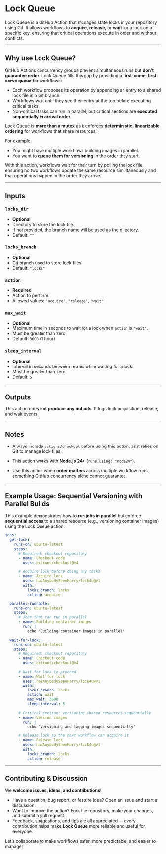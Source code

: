 # Lock Queue

Lock Queue is a GitHub Action that manages state locks in your repository using Git. It allows workflows to **acquire**, **release**, or **wait** for a lock on a specific key, ensuring that critical operations execute in order and without conflicts.

---

## Why use Lock Queue?

GitHub Actions concurrency groups prevent simultaneous runs but **don’t guarantee order**. Lock Queue fills this gap by providing a **first-come-first-serve queue** for workflows:

- Each workflow proposes its operation by appending an entry to a shared lock file in a Git branch.
- Workflows wait until they see their entry at the top before executing critical tasks.
- Non-critical tasks can run in parallel, but critical sections are **executed sequentially in arrival order**.

Lock Queue is **more than a mutex** as it enforces **deterministic, linearizable ordering** for workflows that share resources.

For example:

- You might have multiple workflows building images in parallel.
- You want to **queue them for versioning** in the order they start.

With this action, workflows wait for their turn by polling the lock file, ensuring no two workflows update the same resource simultaneously and that operations happen in the order they arrive.

---

## Inputs

### `locks_dir`

- **Optional**
- Directory to store the lock file.
- If not provided, the branch name will be used as the directory.
- Default: `""`

### `locks_branch`

- **Optional**
- Git branch used to store lock files.
- Default: `"locks"`

### `action`

- **Required**
- Action to perform.
- Allowed values: `"acquire"`, `"release"`, `"wait"`

### `max_wait`

- **Optional**
- Maximum time in seconds to wait for a lock when `action` is `"wait"`.
- Must be greater than zero.
- Default: `3600` (1 hour)

### `sleep_interval`

- **Optional**
- Interval in seconds between retries while waiting for a lock.
- Must be greater than zero.
- Default: `5`

---

## Outputs

This action does **not produce any outputs**. It logs lock acquisition, release, and wait events.

---

## Notes

- Always include `actions/checkout` before using this action, as it relies on Git to manage lock files.

- This action works with **Node.js 24+** (`runs.using: "node24"`).

- Use this action when **order matters** across multiple workflow runs, something GitHub concurrency alone cannot guarantee.

---

## Example Usage: Sequential Versioning with Parallel Builds

This example demonstrates how to **run jobs in parallel** but enforce **sequential access** to a shared resource (e.g., versioning container images) using the Lock Queue action.

```yaml
jobs:
  get-lock:
    runs-on: ubuntu-latest
    steps:
      # Required: checkout repository
      - name: Checkout code
        uses: actions/checkout@v4

      # Acquire lock before doing any tasks
      - name: Acquire lock
        uses: hasAnybodySeenHarry/lock4u@v1
        with:
          locks_branch: locks
          action: acquire

  parallel-runnable:
    runs-on: ubuntu-latest
    steps:
      # Jobs that can run in parallel
      - name: Building container images
        run: |
          echo "Building container images in parallel"

  wait-for-lock:
    runs-on: ubuntu-latest
    steps:
      # Required: checkout repository
      - name: Checkout code
        uses: actions/checkout@v4

      # Wait for lock to proceed
      - name: Wait for lock
        uses: hasAnybodySeenHarry/lock4u@v1
        with:
          locks_branch: locks
          action: wait
          max_wait: 3600
          sleep_interval: 5

      # Critical section: versioning shared resources sequentially
      - name: Version images
        run: |
          echo "Versioning and tagging images sequentially"

      # Release lock so the next workflow can acquire it
      - name: Release lock
        uses: hasAnybodySeenHarry/lock4u@v1
        with:
          locks_branch: locks
          action: release
```

---

## Contributing & Discussion

We **welcome issues, ideas, and contributions**!

- Have a question, bug report, or feature idea? Open an issue and start a discussion.
- Want to improve the action? Fork the repository, make your changes, and submit a pull request.
- Feedback, suggestions, and tips are all appreciated — every contribution helps make **Lock Queue** more reliable and useful for everyone.

Let’s collaborate to make workflows safer, more predictable, and easier to manage!
